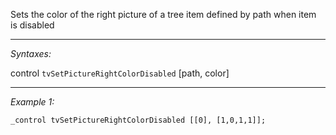 Sets the color of the right picture of a tree item defined by path when item is disabled


---
*Syntaxes:*

control `tvSetPictureRightColorDisabled` [path, color]

---
*Example 1:*

```sqf
_control tvSetPictureRightColorDisabled [[0], [1,0,1,1]];
```